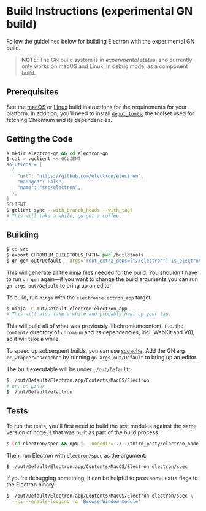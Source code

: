 # Build Instructions (experimental GN build)

Follow the guidelines below for building Electron with the experimental GN
build.

> **NOTE**: The GN build system is in _experimental_ status, and currently only
> works on macOS and Linux, in debug mode, as a component build.

## Prerequisites

See the [macOS](build-instructions-osx.md#prerequisites) or
[Linux](build-instructions-linux.md#prerequisites) build instructions for the
requirements for your platform. In addition, you'll need to install
[`depot_tools`][depot-tools], the toolset used for fetching Chromium and its
dependencies.

[depot-tools]: http://commondatastorage.googleapis.com/chrome-infra-docs/flat/depot_tools/docs/html/depot_tools_tutorial.html#_setting_up

## Getting the Code

```sh
$ mkdir electron-gn && cd electron-gn
$ cat > .gclient <<-GCLIENT
solutions = [
  {
    "url": "https://github.com/electron/electron",
    "managed": False,
    "name": "src/electron",
  },
]
GCLIENT
$ gclient sync --with_branch_heads --with_tags
# This will take a while, go get a coffee.
```

## Building

```sh
$ cd src
$ export CHROMIUM_BUILDTOOLS_PATH=`pwd`/buildtools
$ gn gen out/Default --args='root_extra_deps=["//electron"] is_electron_build=true is_component_build=true use_jumbo_build=true v8_promise_internal_field_count=1 v8_typed_array_max_size_in_heap=0 is_electron_gn_build=true'
```

This will generate all the ninja files needed for the build. You shouldn't have
to run `gn gen` again—if you want to change the build arguments you can run `gn
args out/Default` to bring up an editor.

To build, run `ninja` with the `electron:electron_app` target:

```sh
$ ninja -C out/Default electron:electron_app
# This will also take a while and probably heat up your lap.
```

This will build all of what was previously 'libchromiumcontent' (i.e. the
`content/` directory of `chromium` and its dependencies, incl. WebKit and V8),
so it will take a while.

To speed up subsequent builds, you can use [sccache][sccache]. Add the GN arg
`cc_wrapper="sccache"` by running `gn args out/Default` to bring up an editor.

[sccache]: https://github.com/mozilla/sccache

The built executable will be under `./out/Default`:

```sh
$ ./out/Default/Electron.app/Contents/MacOS/Electron
# or, on Linux
$ ./out/Default/electron
```

## Tests

To run the tests, you'll first need to build the test modules against the
same version of node.js that was built as part of the build process.

```sh
$ (cd electron/spec && npm i --nodedir=../../third_party/electron_node)
```

Then, run Electron with `electron/spec` as the argument:

```sh
$ ./out/Default/Electron.app/Contents/MacOS/Electron electron/spec
```

If you're debugging something, it can be helpful to pass some extra flags to
the Electron binary:

```sh
$ ./out/Default/Electron.app/Contents/MacOS/Electron electron/spec \
  --ci --enable-logging -g 'BrowserWindow module'
```
